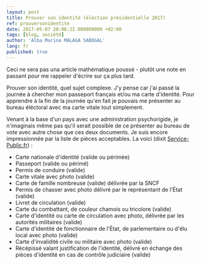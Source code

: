 ```yaml
---
layout: post
title: Prouver son identité (éléction présidentielle 2017)
ref: prouversonidentite
date: 2017-05-07 20:06:22.000000000 +02:00
tags: [blog, société]
author: 'Alba Marina MÁLAGA SABOGAL'
lang: fr
published: true
---
```


Ceci ne sera pas una article mathématique poussé - plutôt une note en passant pour me rappeler d'écrire sur ça plus tard.

Prouver son identité, quel sujet complexe. J'y pense car j'ai passé la journée à chercher mon passeport français et/ou ma carte d'identité. Pour apprendre à la fin de la journée qu'en fait je pouvais me présenter au bureau éléctoral avec ma carte vitale tout simplement.

Venant à la base d'un pays avec une administration psychorigide, je n'imaginais même pas qu'il serait possible de ce présenter au bureau de vote avec autre chose que ces deux documents. Je suis encore impressionnée par la liste de pièces acceptables. La voici (dixit [Service-Public.fr](https://www.service-public.fr/particuliers/vosdroits/F1361))
:

-   Carte nationale d'identité (valide ou périmée)
-   Passeport (valide ou périmé)
-   Permis de conduire (valide)
-   Carte vitale avec photo (valide)
-   Carte de famille nombreuse (valide) délivrée par la SNCF
-   Permis de chasser avec photo délivré par le représentant de l'État (valide)
-   Livret de circulation (valide)
-   Carte du combattant, de couleur chamois ou tricolore (valide)
-   Carte d'identité ou carte de circulation avec photo, délivrée par les autorités militaires (valide)
-   Carte d'identité de fonctionnaire de l'État, de parlementaire ou d'élu local avec photo (valide)
-   Carte d'invalidité civile ou militaire avec photo (valide)
-   Récépissé valant justification de l'identité, délivré en échange des pièces d'identité en cas de contrôle judiciaire (valide)
